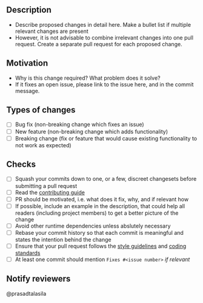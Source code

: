 ## Description
 - Describe proposed changes in detail here. Make a bullet list if multiple relevant changes are present
 - However, it is not advisable to combine irrelevant changes into one pull request. Create a separate pull request for each proposed change.

## Motivation
 - Why is this change required? What problem does it solve?
 - If it fixes an open issue, please link to the issue here, and in the commit message.

 ## Types of changes
- [ ] Bug fix (non-breaking change which fixes an issue)
- [ ] New feature (non-breaking change which adds functionality)
- [ ] Breaking change (fix or feature that would cause existing functionality to not work as expected)

## Checks
 - [ ] Squash your commits down to one, or a few, discreet changesets before submitting a pull request
 - [ ] Read the [contributing guide](https://github.com/prasadtalasila/BITS-Darshini/blob/master/.github/CONTRIBUTING.md)
 - [ ] PR should be motivated, i.e. what does it fix, why, and if relevant how
 - [ ] If possible, include an example in the description, that could help all readers (including project members) to get a better picture of the change
 - [ ] Avoid other runtime dependencies unless abslutely necessary
 - [ ] Rebase your commit history so that each commit is meaningful and states the intention behind the change
 - [ ] Ensure that your pull request follows the [style guidelines](https://github.com/prasadtalasila/BITS-Darshini/wiki/Coding-Style) and [coding standards](https://github.com/prasadtalasila/BITS-Darshini/wiki/Coding-Standards)
 - [ ] At least one commit should mention `Fixes #<issue number>` _if relevant_

## Notify reviewers
@prasadtalasila
